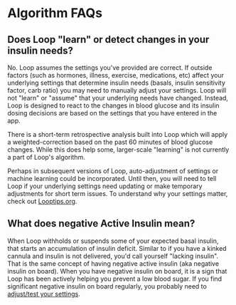 # Algorithm FAQs

## Does Loop "learn" or detect changes in your insulin needs?

No. Loop assumes the settings you've provided are correct. If outside factors (such as hormones, illness, exercise, medications, etc) affect your underlying settings that determine insulin needs (basals, insulin sensitivity factor, carb ratio) you may need to manually adjust your settings. Loop will not "learn" or "assume" that your underlying needs have changed. Instead, Loop is designed to react to the changes in blood glucose and its insulin dosing decisions are based on the settings that you have entered in the app.

There is a short-term retrospective analysis built into Loop which will apply a weighted-correction based on the past 60 minutes of blood glucose changes. While this does help some, larger-scale "learning" is not currently a part of Loop's algorithm.

Perhaps in subsequent versions of Loop, auto-adjustment of settings or machine learning could be incorporated. Until then, you will need to tell Loop if your underlying settings need updating or make temporary adjustments for short term issues. To understand why your settings matter, check out [Looptips.org](https://looptips.org).

## What does negative Active Insulin mean?

When Loop withholds or suspends some of your expected basal insulin, that starts an accumulation of insulin deficit. Similar to if you have a kinked cannula and insulin is not delivered, you'd call yourself "lacking insulin". That is the same concept of having negative active insulin (aka negative insulin on board). When you have negative insulin on board, it is a sign that Loop has been actively helping you prevent a low blood sugar. If you find significant negative insulin on board regularly, you probably need to [adjust/test your settings](https://kdisimone.github.io/looptips/settings/settings/).
